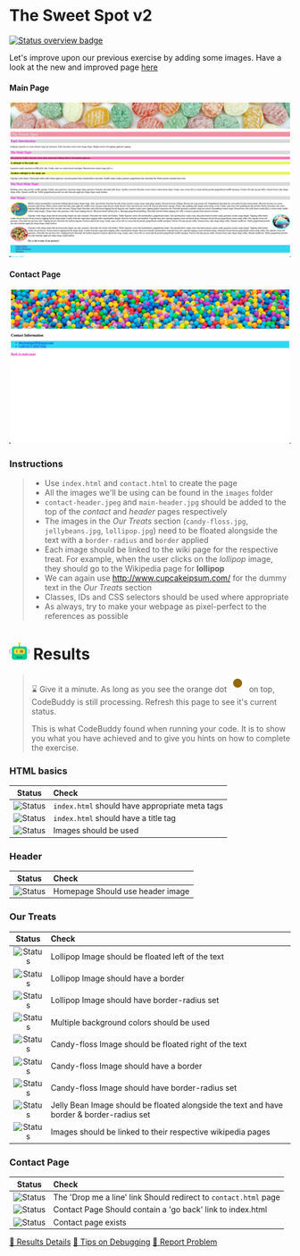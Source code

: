 # The Sweet Spot v2
[![Status overview badge](../../blob/badges/.github/badges/main/badge.svg)](#-results)


Let's improve upon our previous exercise by adding some images. Have a look at the new and improved page [here](https://digitalcareerinstitute.github.io/UIB-content-the-sweet-spot-v2/index.html)

#### Main Page

![main page](images/main.png)

#### Contact Page

![contact page](images/contact.png)

### Instructions

> - Use `index.html` and `contact.html` to create the page
> - All the images we'll be using can be found in the `images` folder
> - `contact-header.jpeg` and `main-header.jpg` should be added to the top of the _contact_ and _header_ pages respectively
> - The images in the _Our Treats_ section (`candy-floss.jpg`, `jellybeans.jpg`, `lollipop.jpg`) need to be floated alongside the text with a `border-radius` and `border` applied
> - Each image should be linked to the wiki page for the respective treat. For example, when the user clicks on the _lollipop_ image, they should go to the Wikipedia page for **lollipop**
> - We can again use http://www.cupcakeipsum.com/ for the dummy text in the _Our Treats_ section
> - Classes, IDs and CSS selectors should be used where appropriate
> - As always, try to make your webpage as pixel-perfect to the references as possible

[//]: # (autograding info start)
# <img src="https://github.com/DCI-EdTech/autograding-setup/raw/main/assets/bot-large.svg" alt="" data-canonical-src="https://github.com/DCI-EdTech/autograding-setup/raw/main/assets/bot-large.svg" height="31" /> Results
> ⌛ Give it a minute. As long as you see the orange dot ![processing](https://raw.githubusercontent.com/DCI-EdTech/autograding-setup/main/assets/processing.svg) on top, CodeBuddy is still processing. Refresh this page to see it's current status.
>
> This is what CodeBuddy found when running your code. It is to show you what you have achieved and to give you hints on how to complete the exercise.


### HTML basics

|                 Status                  | Check                                                                                    |
| :-------------------------------------: | :--------------------------------------------------------------------------------------- |
| ![Status](../../blob/badges/.github/badges/main/status0.svg) | `index.html` should have appropriate meta tags |
| ![Status](../../blob/badges/.github/badges/main/status1.svg) | `index.html` should have a title tag |
| ![Status](../../blob/badges/.github/badges/main/status2.svg) | Images should be used |

### Header

|                 Status                  | Check                                                                                    |
| :-------------------------------------: | :--------------------------------------------------------------------------------------- |
| ![Status](../../blob/badges/.github/badges/main/status3.svg) | Homepage Should use header image |

### Our Treats

|                 Status                  | Check                                                                                    |
| :-------------------------------------: | :--------------------------------------------------------------------------------------- |
| ![Status](../../blob/badges/.github/badges/main/status4.svg) | Lollipop Image should be floated left of the text |
| ![Status](../../blob/badges/.github/badges/main/status5.svg) | Lollipop Image should have a border |
| ![Status](../../blob/badges/.github/badges/main/status6.svg) | Lollipop Image should have border-radius set |
| ![Status](../../blob/badges/.github/badges/main/status7.svg) | Multiple background colors should be used |
| ![Status](../../blob/badges/.github/badges/main/status8.svg) | Candy-floss Image should be floated right of the text |
| ![Status](../../blob/badges/.github/badges/main/status9.svg) | Candy-floss Image should have a border |
| ![Status](../../blob/badges/.github/badges/main/status10.svg) | Candy-floss Image should have border-radius set |
| ![Status](../../blob/badges/.github/badges/main/status11.svg) | Jelly Bean Image should be floated alongside the text and have border & border-radius set |
| ![Status](../../blob/badges/.github/badges/main/status12.svg) | Images should be linked to their respective wikipedia pages |

### Contact Page

|                 Status                  | Check                                                                                    |
| :-------------------------------------: | :--------------------------------------------------------------------------------------- |
| ![Status](../../blob/badges/.github/badges/main/status13.svg) | The 'Drop me a line' link Should redirect to `contact.html` page |
| ![Status](../../blob/badges/.github/badges/main/status14.svg) | Contact Page Should contain a 'go back' link to index.html |
| ![Status](../../blob/badges/.github/badges/main/status15.svg) | Contact page exists |



[🔬 Results Details](../../actions)
[🐞 Tips on Debugging](https://github.com/DCI-EdTech/autograding-setup/wiki/How-to-work-with-CodeBuddy)
[📢 Report Problem](https://docs.google.com/forms/d/e/1FAIpQLSfS8wPh6bCMTLF2wmjiE5_UhPiOEnubEwwPLN_M8zTCjx5qbg/viewform?usp=pp_url&entry.652569746=UIB-content-the-sweet-spot-v2)


[//]: # (autograding info end)